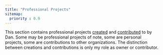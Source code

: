 ```yaml
---
title: "Professional Projects"
sitemap:
  priority : 0.9
---
```

<!--

This page represents the landing page for "projects" section. It is also shown under the homepage header for "projects". It should be therefore relatively short and sweet.

IN the dfault theme, "projects" is divided among "Creations" you authored and "contributions" made to others projects.

-->
<p>This section contains professional projects <a href="/projects/creations">created</a> and <a href="/projects/contributions">contributed</a> to by Dan.  Some may be professional projects of note, some are personal projects, some are contributions to other organizations.  The distinction between creations and contributions is only my role as owner or contributor.</p>
